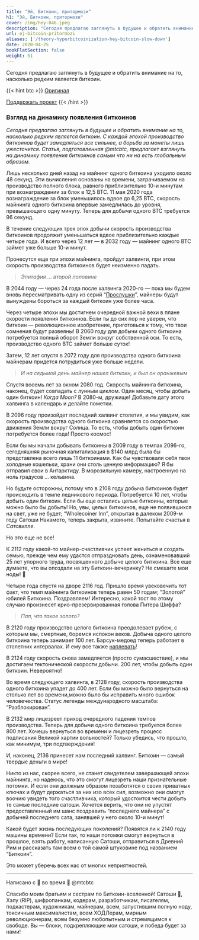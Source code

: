 ```yaml
---
title: "Эй, Биткоин, притормози"
h1: "Эй, Биткоин, притормози"
cover: /img/hey-846.jpeg
description: "Сегодня предлагаю заглянуть в будущее и обратить внимание на то, насколько редким является биткоин."
url: ej-bitcoin-pritormozi
aliases: ['/theory-hyperbitcoinization-hey-bitcoin-slow-down']
date: 2020-04-25
bookFlatSection: false
weight: 51
---
```


Сегодня предлагаю заглянуть в будущее и обратить внимание на то, насколько редким является биткоин.

{{< hint btc >}}
[Оригинал](https://mtc.medium.com/hey-bitcoin-slow-down-d5a692d07619)

[Поддержать проект](/contribute/)
{{< /hint >}}

### Взгляд на динамику появления биткоинов

_Сегодня предлагаю заглянуть в будущее и обратить внимание на то, насколько редким является биткоин. С каждой эпохой производство биткоинов будет замедляться все сильнее, а борьба за монеты лишь ужесточится. Статья, подготовленная @mtcbtc, предлагает взглянуть на динамику появления биткоинов самым что ни на есть глобальным образом._  

Лишь несколько дней назад на майнинг одного биткоина уходило около 48 секунд. Эти вычисления основаны на времени, затрачиваемом на производство полного блока, равного приблизительно 10-и минутам при вознаграждении за блок в 12,5 BTC. 11 мая 2020 года вознаграждение за блок уменьшилось вдвое до 6,25 BTC, скорость майнинга одного биткоина впервые замедлилась до уровня, превышающего одну минуту. Теперь для добычи одного BTC требуется 96 секунд.

В течение следующих трех эпох добычи скорость производства биткоинов продолжит уменьшаться вдвое приблизительно каждые четыре года. И всего через 12 лет — в 2032 году — майнинг одного BTC займет уже больше 10-и минут.

Пронесутся еще три эпохи майнинга, пройдут халвинги, при этом скорость производства биткоинов будет неизменно падать.

> _Эпитафия ... второй половине_

В 2044 году — через 24 года после халвинга 2020-го — пока мы будем вновь пересматривать одну из серий “[Прослушки](https://ru.wikipedia.org/wiki/%D0%9F%D1%80%D0%BE%D1%81%D0%BB%D1%83%D1%88%D0%BA%D0%B0%D1%91)”, майнеры будут вынуждены бороться за каждый биткоин уже более часа.

Через четыре эпохи мы достигнем очередной важной вехи в плане скорости появления биткоинов. Если ты до сих пор не уверен, что биткоин — революционное изобретение, приготовься к тому, что твои сомнения будут развеяны! В 2060 году для добычи одного биткоина потребуется полный оборот Земли вокруг собственной оси. То есть, производство одного BTC займет больше суток!

Затем, 12 лет спустя в 2072 году для производства одного биткоина майнерам придется потрудиться уже больше недели.

> _И на седьмой день майнер нашел биткоин, и был он оранжевым_

Спустя восемь лет за окном 2080 год. Скорость майнинга биткоина, наконец, будет совпадать с лунным циклом. Один месяц, чтобы добыть один биткоин! _Когда Moon?_ В 2080-м, дружище! Добавьте дату этого халвинга в календарь и делайте пометки.

В 2096 году произойдет последний халвинг столетия, и мы увидим, как скорость производства одного биткоина сравняется со скоростью движения Земли вокруг Солнца. То есть, чтобы добыть один биткоин потребуется более года! Просто космос!

Если бы мы начали добывать биткоины в 2009 году в темпах 2096-го, сегодняшняя рыночная капитализация в $140 млрд была бы представлена всего лишь 11 биткоинами. Как бы чувствовали себя твои холодные кошельки, храни они столь ценную информацию? Я бы отправил свои в Антарктиду. В морозильную камеру, настроенную на ноль градусов ... кельвина.

Но будьте осторожны, потому что в 2108 году добыча биткоинов будет происходить в темпе ледникового периода. Потребуется 10 лет, чтобы добыть один биткоин. Если бы еще остались целые биткоины, которые можно было бы добыть! Но, увы, целых биткоинов, еще не появившихся на свет, уже не будет; “Wholecoiner Inn”, открытая в далеком 2009-м году Сатоши Накамото, теперь закрыта, извините. Попытайте счастья в _Сатсвилле_.

Но это еще не все!

К 2112 году какой-то майнер-счастливчик успеет жениться и создать семью, прежде чем ему удастся отпраздновать день, ознаменовавший 25 лет упорного труда, посвященного добыче целого биткоина. Все еще думаете, что вы опоздали на эту Биткоин-вечеринку? Не смешите мои ноды! 🤣

Четыре года спустя на дворе 2116 год. Пришло время увековечить тот факт, что темп майнинга биткоинов теперь равен 50 годам; “Золотой” юбилей Биткоина. Поздравляем! Интересно, какой тост по этому случаю произнесет крио-презервированная голова Питера Шиффа?

> _Пап, что такое золото?_

В 2120 году производство целого биткоина преодолевает рубеж, с которым мы, смертные, боремся испокон веков. Добыча одного целого биткоина теперь занимает 100 лет. Барсук-медоед теперь работает в столетних интервалах. И ему все также [наплевать](https://link.medium.com/gcM4D2Wjw5)!

В 2124 году скорость снова замедляется (просто сумасшествие), и мы достигаем тектонической скорости добычи. 200 лет, чтобы добыть один биткоин. Невероятно!

Во время следующего халвинга, в 2128 году, скорость производства одного биткоина упадет до 400 лет. Если бы можно было вернуться на столько лет во времени,можно было бы исправить много ошибок человечества. Статус легенды международного масштаба: “Разблокирован”.

В 2132 мир лицезреет приход очередного падения темпов производства. Теперь для добычи одного биткоина требуется более 800 лет. Хочешь вернуться во времени и лицезреть процесс подписания Великой хартии вольностей? Только убедись, что прошло, как минимум, три подтверждения!

И, наконец, 2136 принесет нам последний халвинг. Биткоин — самый твердые деньги в мире!

Никто из нас, скорее всего, не станет свидетелем завершающей эпохи майнинга, но надеюсь, что это смогут лицезреть наши признательные потомки. И если они должным образом позаботятся о своих приватных ключах и будут держаться за них изо всех сил, возможно они смогут воочию увидеть того счастливчика, который удостоится чести добыть те самые последние сатоши. Хочется верить, что они не упустят предоставленный им шанс поздравить “последнего майнера” с добычей последнего сата, занявшей у него около 10-и минут!

Какой будет жизнь последующих поколений? Появятся ли к 2140 году машины времени? Если так, то наши потомки смогут вернуться в прошлое, взять работу, написанную Сатоши, отправиться в Древний Рим и рассказать там всем о той самой штуковине под названием “Биткоин”.  

Это может уберечь всех нас от многих неприятностей.  

_____________________________________________  

Написано с 🧡 во время 🦠 @mtcbtc

Спасибо моим братьям и сестрам по Биткоин-вселенной! Сатоши 🙏, Хэлу (RIP), шифропанкам, кодерам, разработчикам, писателям, подкастерам, художникам, майнерам, всем, запустившим полную ноду, токсичным максималистам, всем ХОДЛерам, мирным революционерам, всем безумно любопытным и стремящимся к свободе. Вы — блоки, подкрепляющие мои сатоши, и победа будет за нами!
